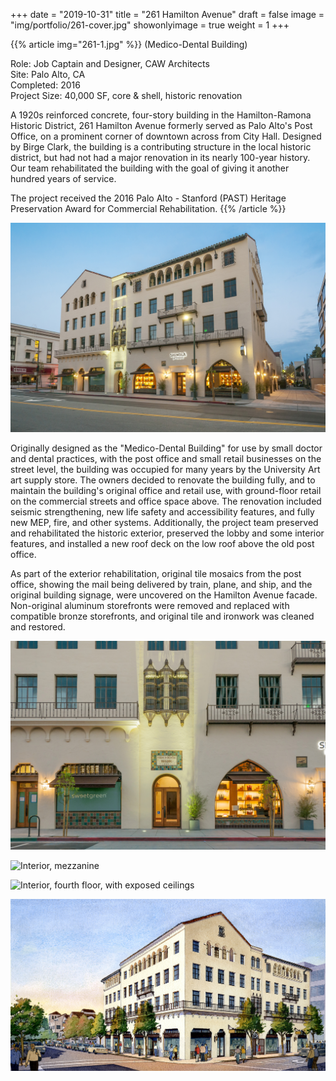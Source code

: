 +++
date = "2019-10-31"
title = "261 Hamilton Avenue"
draft = false
image = "img/portfolio/261-cover.jpg"
showonlyimage = true
weight = 1
+++

{{% article img="261-1.jpg" %}}
(Medico-Dental Building)

Role: Job Captain and Designer, CAW Architects   
Site: Palo Alto, CA  
Completed: 2016  
Project Size: 40,000 SF, core & shell, historic renovation  

A 1920s reinforced concrete, four-story building in the Hamilton-Ramona Historic District, 261 Hamilton Avenue formerly served as Palo Alto's Post Office, on a prominent corner of downtown across from City Hall.  Designed by Birge Clark, the building is a contributing structure in the local historic district, but had not had a major renovation in its nearly 100-year history.  Our team rehabilitated the building with the goal of giving it another hundred years of service.

The project received the 2016 Palo Alto - Stanford (PAST) Heritage Preservation Award for Commercial Rehabilitation.
{{% /article %}}

![Exterior view](261-2.jpg)

Originally designed as the "Medico-Dental Building" for use by small doctor and dental practices, with the post office and small retail businesses on the street level, the building was occupied for many years by the University Art art supply store.  The owners decided to renovate the building fully, and to maintain the building's original office and retail use, with ground-floor retail on the commercial streets and office space above.  The renovation included seismic strengthening, new life safety and accessibility features, and fully new MEP, fire, and other systems.  Additionally, the project team preserved and rehabilitated the historic exterior, preserved the lobby and some interior features, and installed a new roof deck on the low roof above the old post office.

As part of the exterior rehabilitation, original tile mosaics from the post office, showing the mail being delivered by train, plane, and ship, and the original building signage, were uncovered on the Hamilton Avenue facade.  Non-original aluminum storefronts were removed and replaced with compatible bronze storefronts, and original tile and ironwork was cleaned and restored.

![Restored storefronts, with original and new tile](261-5.jpg)

![Interior, mezzanine](261-6.jpg)

![Interior, fourth floor, with exposed ceilings](261-7.jpg)

![Project rendering](261-3.jpg)
